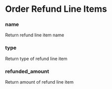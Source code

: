 # Order Refund Line Items

### name

Return refund line item name



### type

Return type of refund line item



### refunded\_amount

Return amount of refund line item

